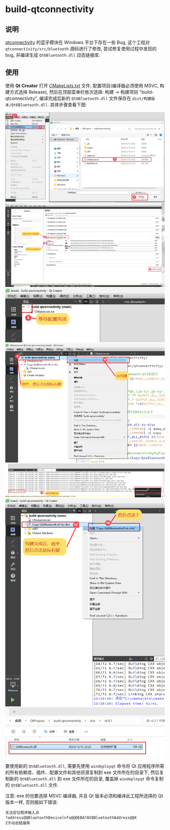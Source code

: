 # build-qtconnectivity

## 说明

[qtconnectivity](https://github.com/qt/qtconnectivity) 的蓝牙模块在 Windows 平台下存在一些 Bug, 这个工程对 `qtconnectivity/src/bluetooth` 源码进行了修改,
尝试修复使用过程中发现的 bug, 并编译生成 `Qt6Bluetooth.dll` 动态链接库. 

## 使用

使用 **Qt Creator** 打开 [CMakeLists.txt](./CMakeLists.txt) 文件, 配置项目(编译器必须使用 MSVC,  构建方式选择 Release), 然后在顶部菜单栏依次选择: 构建 -> 构建项目 "build-qtconnectivity", 编译完成后新的 `Qt6Bluetooth.dll` 文件保存在 `dist/构建版本/Qt6Bluetooth.dll`. 具体步骤查看下图:

![image](./images/1.png)
![image](./images/2.png)
![image](./images/3.png)
![image](./images/4.png)
![image](./images/5.png)
![image](./images/6.png)
![image](./images/7.png)

要使用新的 `Qt6Bluetooth.dll`, 需要先使用 `windeployqt` 命令将 Qt 应用程序所需的所有依赖库、插件、配置文件和其他资源复制到 exe 文件所在的目录下, 然后复制新的 `Qt6Bluetooth.dll` 到 exe 文件所在的目录, 覆盖掉 `windeployqt` 命令复制的 `Qt6Bluetooth.dll` 文件. 

注意: exe 的也要选择 MSVC 编译器, 并且 Qt 版本必须和编译此工程所选择的 Qt 版本一样, 否则报如下错误:
```
无法定位程序输入点
?address@QBluetoothDevicelnfo@@QEBA?AVQBluetoothAddress@@X
Z于动态链接库
```
